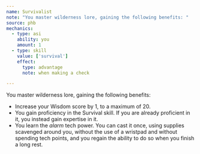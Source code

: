 ```yaml
---
name: Survivalist
note: "You master wilderness lore, gaining the following benefits: "
source: phb
mechanics:
  - type: asi
    ability: you
    amount: 1
  - type: skill
    value: ['survival']
    effect:
      type: advantage
      note: when making a check

---
```

You master wilderness lore, gaining the following benefits: 
- Increase your Wisdom score by 1, to a maximum of 20. 
- You gain proficiency in the Survival skill. If you are already proficient in it, you instead gain expertise in it. 
- You learn the *alarm* tech power. You can cast it once, using supplies scavenged around you, without the use of a wristpad and without spending tech points, and you regain the ability to do so when you finish a long rest. 

